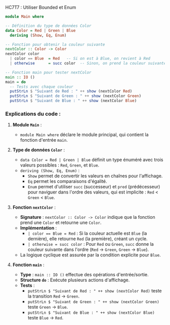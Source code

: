 HC7T7 : Utiliser Bounded et Enum

```haskell
module Main where

-- Définition du type de données Color
data Color = Red | Green | Blue
  deriving (Show, Eq, Enum)

-- Fonction pour obtenir la couleur suivante
nextColor :: Color -> Color
nextColor color
  | color == Blue  = Red   -- Si on est à Blue, on revient à Red
  | otherwise      = succ color  -- Sinon, on prend la couleur suivante

-- Fonction main pour tester nextColor
main :: IO ()
main = do
  -- Tests avec chaque couleur
  putStrLn $ "Suivant de Red : " ++ show (nextColor Red)
  putStrLn $ "Suivant de Green : " ++ show (nextColor Green)
  putStrLn $ "Suivant de Blue : " ++ show (nextColor Blue)
```

### Explications du code :

1. **Module `Main`** :
   - `module Main where` déclare le module principal, qui contient la fonction d'entrée `main`.

2. **Type de données `Color`** :
   - `data Color = Red | Green | Blue` définit un type énuméré avec trois valeurs possibles : `Red`, `Green`, et `Blue`.
   - `deriving (Show, Eq, Enum)` :
     - `Show` permet de convertir les valeurs en chaînes pour l'affichage.
     - `Eq` permet les comparaisons d'égalité.
     - `Enum` permet d'utiliser `succ` (successeur) et `pred` (prédécesseur) pour naviguer dans l'ordre des valeurs, qui est implicite : `Red` < `Green` < `Blue`.

3. **Fonction `nextColor`** :
   - **Signature** : `nextColor :: Color -> Color` indique que la fonction prend une `Color` et retourne une `Color`.
   - **Implémentation** :
     - `| color == Blue = Red` : Si la couleur actuelle est `Blue` (la dernière), elle retourne `Red` (la première), créant un cycle.
     - `| otherwise = succ color` : Pour `Red` ou `Green`, `succ` donne la couleur suivante dans l'ordre (`Red` -> `Green`, `Green` -> `Blue`).
   - La logique cyclique est assurée par la condition explicite pour `Blue`.

4. **Fonction `main`** :
   - **Type** : `main :: IO ()` effectue des opérations d'entrée/sortie.
   - **Structure `do`** : Exécute plusieurs actions d'affichage.
   - **Tests** :
     - `putStrLn $ "Suivant de Red : " ++ show (nextColor Red)` teste la transition `Red` -> `Green`.
     - `putStrLn $ "Suivant de Green : " ++ show (nextColor Green)` teste `Green` -> `Blue`.
     - `putStrLn $ "Suivant de Blue : " ++ show (nextColor Blue)` teste `Blue` -> `Red`.
